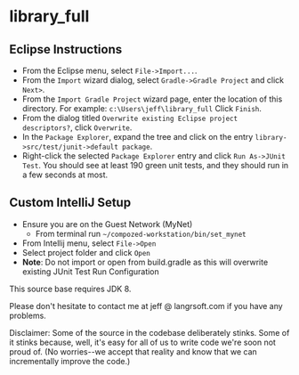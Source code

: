 # library_full

Eclipse Instructions
---

* From the Eclipse menu, select `File->Import...`.
* From the `Import` wizard dialog, select `Gradle->Gradle Project` and click `Next>`.
* From the `Import Gradle Project` wizard page, enter the location of this directory. For example:
    `c:\Users\jeff\library_full`
  Click `Finish`.
* From the dialog titled `Overwrite existing Eclipse project descriptors?`, click `Overwrite`.
* In the `Package Explorer`, expand the tree and click on the entry `library->src/test/junit->default package`.
* Right-click the selected `Package Explorer` entry and click `Run As->JUnit Test`. You should see at least 190 green unit tests, and they should run in a few seconds at most.

Custom IntelliJ Setup
---

* Ensure you are on the Guest Network (MyNet)
    * From terminal run `~/compozed-workstation/bin/set_mynet`
* From Intellij menu, select `File->Open` 
* Select project folder and click `Open`
* **Note**: Do not import or open from build.gradle as this will overwrite existing JUnit Test Run Configuration

This source base requires JDK 8.

Please don't hesitate to contact me at jeff @ langrsoft.com if you have any problems.

Disclaimer: Some of the source in the codebase deliberately stinks. Some of it stinks because, well, it's easy for all of us to write code we're soon not proud of. (No worries--we accept that reality and know that we can incrementally improve the code.)
